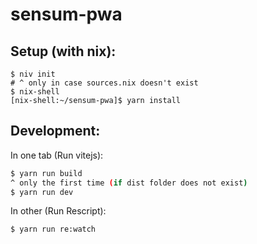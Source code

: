 # sensum-pwa

## Setup (with nix):

```
$ niv init  
# ^ only in case sources.nix doesn't exist
$ nix-shell
[nix-shell:~/sensum-pwa]$ yarn install
```

## Development:

In one tab (Run vitejs):

```bash
$ yarn run build
^ only the first time (if dist folder does not exist)
$ yarn run dev
```

In other (Run Rescript):

```bash
$ yarn run re:watch
```
